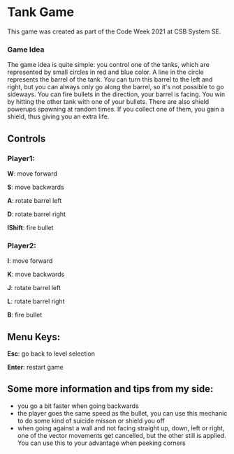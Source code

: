 # Tank Game
This game was created as part of the Code Week 2021 at CSB System SE.
### Game Idea
The game idea is quite simple:
you control one of the tanks, which are represented by small circles in red and blue color. A line in the circle represents the barrel of the tank. You can turn this barrel to the left and right, but you can always only go along the barrel, so it's not possible to go sideways. You can fire bullets in the direction, your barrel is facing. You win by hitting the other tank with one of your bullets. There are also shield powerups spawning at random times. If you collect one of them, you gain a shield, thus giving you an extra life.

## Controls

### Player1: 

**W**: move forward

**S**: move backwards

**A**: rotate barrel left

**D**: rotate barrel right

**lShift**: fire bullet


### Player2:

**I**: move forward

**K**: move backwards

**J**: rotate barrel left

**L**: rotate barrel right

**B**: fire bullet


## Menu Keys:

**Esc**: go back to level selection

**Enter**: restart game

## Some more information and tips from my side:
- you go a bit faster when going backwards
- the player goes the same speed as the bullet, you can use this mechanic to do some kind of suicide misson or shield you off
- when going against a wall and not facing straight up, down, left or right, one of the vector movements get cancelled, but the other still is applied. You can use this to your advantage when peeking corners
